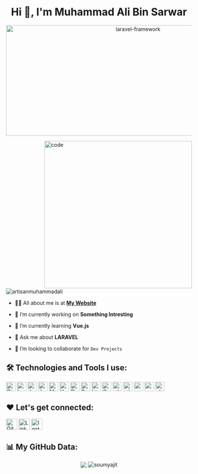 <h1 align="center">Hi 👋, I'm Muhammad Ali Bin Sarwar</h1>
<p align="center"> <img src="https://devtechnosys.com/insights/wp-content/uploads/2022/04/laravel-framework.png" alt="laravel-framework" height="300"  width="700"/> </p>
<img width="400" align="right" src="https://devtechnosys.com/insights/wp-content/uploads/2022/10/Software-Developers.gif" alt='code' />

<p align="left"> <img src="https://komarev.com/ghpvc/?username=artisanmuhammadali&label=Profile%20views&color=0e75b6&style=flat" alt="artisanmuhammadali" /> </p>

- 🙋‍♂️ All about me is at **[My Website](https://artisanmuhammadali.github.io/portfolio/)**

- 🔭 I’m currently working on **Something Intresting**

- 🌱 I’m currently learning **Vue.js**

- 💬 Ask me about **LARAVEL**

- 👯 I’m looking to collaborate for `Dev Projects`

## 🛠️ Technologies and Tools I use:

<p>
<img alt="Php" src="https://img.shields.io/badge/Php-00599C?style=for-the-badge&logo=Php&logoColor=white" height="25px"/>
<img alt="Laravel" src="https://img.shields.io/badge/Laravel-20232A?style=for-the-badge&logo=Laravel&logoColor=red" height="25px"/>
<img alt="Jquery" src="https://img.shields.io/badge/jquery-%230769AD.svg?style=for-the-badge&logo=jquery&logoColor=white" height="25px"/>
<img alt="Javascript" src="https://img.shields.io/badge/JavaScript-323330?style=for-the-badge&logo=javascript&logoColor=F7DF1E"  height="25px"/>
<img alt="MySql" src="https://img.shields.io/badge/-MySql-orange?style=flat-square&logo=MySql&logoColor=blue"  height="25px"/>
<img alt="Vue.js" src="https://img.shields.io/badge/vue-black?style=for-the-badge&logo=vue.js&logoColor=42b883" height="25px"/>
<img alt="Pinia" src="https://img.shields.io/badge/Pinia-f7d336?style=for-the-badge&logo=pinia&logoColor=42b883" height="25px"/>
<img alt="Bootstrap" src="https://img.shields.io/badge/Bootstrap-563D7C?style=for-the-badge&logo=bootstrap&logoColor=white" height="25px"/>
<img alt="html5" src="https://img.shields.io/badge/HTML5-E34F26?style=for-the-badge&logo=html5&logoColor=white" height="25px"/>
<img alt="Css3" src="https://img.shields.io/badge/CSS3-1572B6?style=for-the-badge&logo=css3&logoColor=white" height="25px"/>
<img alt="git" src="https://img.shields.io/badge/-Git-F05032?style=flat-square&logo=git&logoColor=white" height="25px"/>
<img alt="github" src="https://img.shields.io/badge/-Github-000?style=flat-square&logo=github&logoColor=white" height="25px"/>
<img alt="postman" src="https://img.shields.io/badge/-Postman-ff6c37?style=flat-square&logo=postman&logoColor=white" height="25px"/>
<img alt="npm" src="https://img.shields.io/badge/NPM-c53635?style=for-the-badge&logo=npm&logoColor=white" height="25px"/>
<img alt="ubuntu" src="https://img.shields.io/badge/-ubuntu-f47421?style=flat-square&logo=ubuntu&logoColor=white"  height="25px"/>
</p>

## ❤️ Let's get connected:
<p align="left"><a href="https://artisanmuhammadali.github.io/portfolio/" target="_blank"><img alt="Github" src="https://img.shields.io/badge/Muhammad_Ali-blue?&style=for-the-badge&logo=appveyor&logoColor=white" height="30px" /></a> <a href="https://www.linkedin.com/in/artisan-muhammad-ali/" target="_blank"><img alt="LinkedIn" src="https://img.shields.io/badge/linkedin-%230077B5.svg?&style=for-the-badge&logo=linkedin&logoColor=white"  height="30px"/></a> <a href="https://www.instagram.com/artisan_.ali/" target="_blank"><img alt="Instagram" src="https://img.shields.io/badge/Instagram-E4405F?style=for-the-badge&logo=instagram&logoColor=white"  height="30px"/></a>
</p>

## 📊 My GitHub Data:
<div align="center">
  <img align="center" src="https://github-readme-stats.anuraghazra1.vercel.app/api?username=artisanmuhammadali&show_icons=true" />
  <img align="center" src="https://github-readme-streak-stats.herokuapp.com/?user=artisanmuhammadali&" alt="soumyajit" />
</div>
